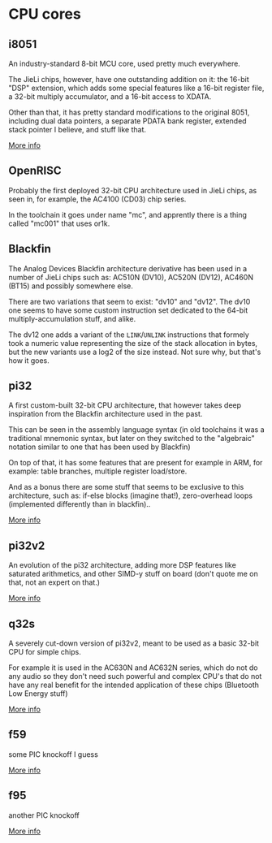 # CPU cores

## i8051

An industry-standard 8-bit MCU core, used pretty much everywhere.

The JieLi chips, however, have one outstanding addition on it: the 16-bit "DSP" extension, which adds some special features
like a 16-bit register file, a 32-bit multiply accumulator, and a 16-bit access to XDATA.

Other than that, it has pretty standard modifications to the original 8051, including dual data pointers, a separate PDATA bank register,
extended stack pointer I believe, and stuff like that.

[More info](8051.md)

## OpenRISC

Probably the first deployed 32-bit CPU architecture used in JieLi chips, as seen in, for example, the AC4100 (CD03) chip series.

In the toolchain it goes under name "mc", and apprently there is a thing called "mc001" that uses or1k.

## Blackfin

The Analog Devices Blackfin architecture derivative has been used in a number of JieLi chips such as: AC510N (DV10), AC520N (DV12), AC460N (BT15) and possibly somewhere else.

There are two variations that seem to exist: "dv10" and "dv12".
The dv10 one seems to have some custom instruction set dedicated to the 64-bit multiply-accumulation stuff, and alike.

The dv12 one adds a variant of the `LINK`/`UNLINK` instructions that formely took a numeric value representing the size of the stack allocation in bytes, but the new variants use a log2 of the size instead. Not sure why, but that's how it goes.

## pi32

A first custom-built 32-bit CPU architecture, that however takes deep inspiration from the Blackfin architecture used in the past.

This can be seen in the assembly language syntax (in old toolchains it was a traditional mnemonic syntax, but later on they switched to the "algebraic" notation similar to one that has been used by Blackfin)

On top of that, it has some features that are present for example in ARM, for example: table branches, multiple register load/store.

And as a bonus there are some stuff that seems to be exclusive to this architecture, such as: if-else blocks (imagine that!), zero-overhead loops (implemented differently than in blackfin)..

[More info](pi32.md)

## pi32v2

An evolution of the pi32 architecture, adding more DSP features like saturated arithmetics, and other SIMD-y stuff on board (don't quote me on that, not an expert on that.)

[More info](pi32v2.md)

## q32s

A severely cut-down version of pi32v2, meant to be used as a basic 32-bit CPU for simple chips.

For example it is used in the AC630N and AC632N series, which do not do any audio so they don't need such powerful and complex CPU's that do not have any real benefit for the intended application of these chips (Bluetooth Low Energy stuff)

[More info](q32s.md)

## f59

some PIC knockoff I guess

[More info](f59.md)

## f95

another PIC knockoff

[More info](f95.md)

